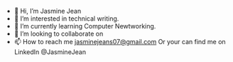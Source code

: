 - 👋 Hi, I’m Jasmine Jean
- 👀 I’m interested in technical writing.
- 🌱 I’m currently learning Computer Newtworking. 
- 💞️ I’m looking to collaborate on 
- 📫 How to reach me jasminejeans07@gmail.com Or your can find me on LinkedIn @JasmineJean

<!---
jeanjas/jeanjas is a ✨ special ✨ repository because its `README.md` (this file) appears on your GitHub profile.
You can click the Preview link to take a look at your changes.
--->
